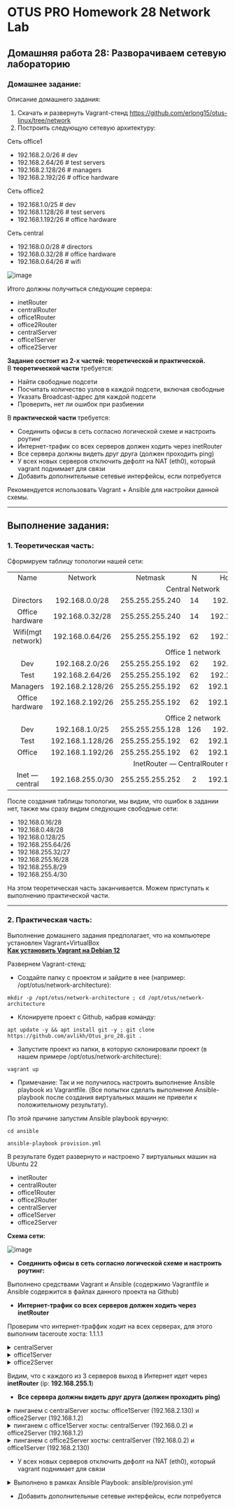 # OTUS PRO Homework 28 Network Lab

## Домашняя работа 28: Разворачиваем сетевую лабораторию

### Домашнее задание:
Описание домашнего задания:

1. Скачать и развернуть Vagrant-стенд https://github.com/erlong15/otus-linux/tree/network   
2. Построить следующую сетевую архитектуру:    
    
Сеть office1
* 192.168.2.0/26      # dev   
* 192.168.2.64/26     # test servers   
* 192.168.2.128/26    # managers   
* 192.168.2.192/26    # office hardware   
   
Сеть office2
* 192.168.1.0/25      # dev   
* 192.168.1.128/26    # test servers   
* 192.168.1.192/26    # office hardware   
   
Сеть central
* 192.168.0.0/28      # directors   
* 192.168.0.32/28     # office hardware   
* 192.168.0.64/26     # wifi   

![image](https://github.com/user-attachments/assets/1d7c7def-5383-4d01-ab23-2121df716a08)
   
Итого должны получиться следующие сервера:
*	inetRouter
*	centralRouter
*	office1Router
*	office2Router
*	centralServer
*	office1Server
*	office2Server   
   
**Задание состоит из 2-х частей: теоретической и практической.**    
В **теоретической части** требуется:   
*	Найти свободные подсети
*	Посчитать количество узлов в каждой подсети, включая свободные
*	Указать Broadcast-адрес для каждой подсети
*	Проверить, нет ли ошибок при разбиении   
   
В **практической части** требуется:    
*	Соединить офисы в сеть согласно логической схеме и настроить роутинг
*	Интернет-трафик со всех серверов должен ходить через inetRouter
*	Все сервера должны видеть друг друга (должен проходить ping)
*	У всех новых серверов отключить дефолт на NAT (eth0), который vagrant поднимает для связи
*	Добавить дополнительные сетевые интерфейсы, если потребуется    
    
Рекомендуется использовать Vagrant + Ansible для настройки данной схемы.
   
---
## Выполнение задания:
### 1. Теоретическая часть:

Сформируем таблицу топологии нашей сети:   

<table>
    <tr>
        <td align=center>Name</td>
        <td align=center>Network</td>
        <td align=center>Netmask</td>
        <td align=center>N</td>
        <td align=center>Hostmin</td>
        <td align=center>Hostmax</td>
        <td align=center>Broadcast </td>
    </tr>
    <tr>
        <td colspan="7" align=center>Central Network </td>
    </tr>
    <tr>
        <td align=center>Directors</td>
        <td align=center>192.168.0.0/28</td>
        <td align=center>255.255.255.240</td>
        <td align=center>14</td>
        <td align=center>192.168.0.1</td>
        <td align=center>192.168.0.14</td>
        <td align=center>192.168.0.15 </td>
    </tr>
    <tr>
        <td align=center>Office hardware</td>
        <td align=center>192.168.0.32/28</td>
        <td align=center>255.255.255.240</td>
        <td align=center>14</td>
        <td align=center>192.168.0.33</td>
        <td align=center>192.168.0.46</td>
        <td align=center>192.168.0.47 </td>
    </tr>
    <tr>
        <td align=center>Wifi(mgt network)</td>
        <td align=center>192.168.0.64/26</td>
        <td align=center>255.255.255.192</td>
        <td align=center>62</td>
        <td align=center>192.168.0.65</td>
        <td align=center>192.168.0.126</td>
        <td align=center>192.168.0.127 </td>
    </tr>
    <tr>
        <td colspan="7" align=center>Office 1 network </td>
    </tr>
    <tr>
        <td align=center>Dev</td>
        <td align=center>192.168.2.0/26</td>
        <td align=center>255.255.255.192</td>
        <td align=center>62</td>
        <td align=center>192.168.2.1</td>
        <td align=center>192.168.2.62</td>
        <td align=center>192.168.2.63 </td>
    </tr>
    <tr>
        <td align=center>Test</td>
        <td align=center>192.168.2.64/26</td>
        <td align=center>255.255.255.192</td>
        <td align=center>62</td>
        <td align=center>192.168.2.65</td>
        <td align=center>192.168.2.126</td>
        <td align=center>192.168.2.127 </td>
    </tr>
    <tr>
        <td align=center>Managers</td>
        <td align=center>192.168.2.128/26</td>
        <td align=center>255.255.255.192</td>
        <td align=center>62</td>
        <td align=center>192.168.2.129</td>
        <td align=center>192.168.2.190</td>
        <td align=center>192.168.2.191</td>
    </tr>
    <tr>
        <td align=center>Office hardware</td>
        <td align=center>192.168.2.192/26</td>
        <td align=center>255.255.255.192</td>
        <td align=center>62</td>
        <td align=center>192.168.2.193</td>
        <td align=center>192.168.2.254</td>
        <td align=center>192.168.2.255</td>
    </tr>
    <tr>
        <td colspan="7" align=center>Office 2 network</td>
    </tr>
    <tr>
        <td align=center>Dev</td>
        <td align=center>192.168.1.0/25</td>
        <td align=center>255.255.255.128</td>
        <td align=center>126</td>
        <td align=center>192.168.1.1</td>
        <td align=center>192.168.1.126</td>
        <td align=center>192.168.1.127</td>
    </tr>
    <tr>
        <td align=center>Test</td>
        <td align=center>192.168.1.128/26</td>
        <td align=center>255.255.255.192</td>
        <td align=center>62</td>
        <td align=center>192.168.1.129</td>
        <td align=center>192.168.1.190</td>
        <td align=center>192.168.1.191</td>
    </tr>
    <tr>
        <td align=center>Office</td>
        <td align=center>192.168.1.192/26</td>
        <td align=center>255.255.255.192</td>
        <td align=center>62</td>
        <td align=center>192.168.1.193</td>
        <td align=center>192.168.1.254</td>
        <td align=center>192.168.1.255</td>
    </tr>
    <tr>
        <td colspan="7" align=center>InetRouter — CentralRouter network</td>
    </tr>
    <tr>
        <td align=center>Inet — central</td>
        <td align=center>192.168.255.0/30</td>
        <td align=center>255.255.255.252</td>
        <td align=center>2</td>
        <td align=center>192.168.255.1</td>
        <td align=center>192.168.255.2</td>
        <td align=center>192.168.255.3</td>
    </tr>
</table>

После создания таблицы топологии, мы видим, что ошибок в задании нет, также мы сразу видим следующие свободные сети:   

*	192.168.0.16/28 
*	192.168.0.48/28
*	192.168.0.128/25
*	192.168.255.64/26
*	192.168.255.32/27
*	192.168.255.16/28
*	192.168.255.8/29  
*	192.168.255.4/30 
    
На этом теоретическая часть заканчивается. Можем приступать к выполнению практической части.

---
### 2. Практическая часть:

Выполнение домашнего задания предполагает, что на компьютере установлен Vagrant+VirtualBox   
**[Как установить Vagrant на Debian 12](https://github.com/avlikh/Install_Vagrant_Debian12/blob/main/README.md)**   

Развернем Vagrant-стенд:
  - Создайте папку с проектом и зайдите в нее (например: /opt/otus/network-architecture):
```
mkdir -p /opt/otus/network-architecture ; cd /opt/otus/network-architecture
```
  - Клонируете проект с Github, набрав команду:
```
apt update -y && apt install git -y ; git clone https://github.com/avlikh/Otus_pro_28.git .
```
  - Запустите проект из папки, в которую склонировали проект (в нашем примере /opt/otus/network-architecture):
```
vagrant up
```
* Примечание: Так и не получилось настроить выполнение Ansible playbook из Vagrantfile. (Все попытки сделать выполнение Ansible-playbook после создания виртуальных машин не привели к положительному результату).

По этой причине запустим Ansible playbook вручную:    
```
cd ansible
```
```
ansible-playbook provision.yml
```
В результате будет развернуто и настроено 7 виртуальных машин на Ubuntu 22
    
*	inetRouter
*	centralRouter
*	office1Router
*	office2Router
*	centralServer
*	office1Server
*	office2Server 

**Схема сети:**     
     
![image](https://github.com/user-attachments/assets/46d77015-7ae2-4834-9596-7fb2caef1fb4)
    
    

*	**Соединить офисы в сеть согласно логической схеме и настроить роутинг:**
    
Выполнено средствами Vagrant и Ansible (содержимо Vagrantfile и Ansible содержится в файлах данного проекта на Github)     
     
*	**Интернет-трафик со всех серверов должен ходить через inetRouter**

Проверим что интернет-траффик ходит на всех серверах, для этого выполним taceroute хоста: 1.1.1.1     
     
<details>
<summary> centralServer </summary>

```
root@centralServer:~# traceroute 1.1.1.1
traceroute to 1.1.1.1 (1.1.1.1), 30 hops max, 60 byte packets
 1  _gateway (192.168.0.1)  0.458 ms  0.316 ms  0.284 ms
 2  192.168.255.1 (192.168.255.1)  0.801 ms  0.764 ms  0.735 ms
 3  10.0.2.2 (10.0.2.2)  0.987 ms  0.964 ms  0.881 ms
 4  10.68.0.1 (10.68.0.1)  1.274 ms  1.253 ms  1.231 ms
 5  79.99.20.145 (79.99.20.145)  2.431 ms  2.405 ms  2.504 ms
 6  100.105.105.201 (100.105.105.201)  2.471 ms  2.372 ms 100.105.105.197 (100.105.105.197)  2.449 ms
 7  * * 100.105.97.97 (100.105.97.97)  8.954 ms
 8  * * 176.99.136.121.inetcom.ru (176.99.136.121)  9.314 ms
 9  172.68.8.51 (172.68.8.51)  4.306 ms * 172.68.8.53 (172.68.8.53)  4.140 ms
10  one.one.one.one (1.1.1.1)  4.098 ms *  3.934 ms
```
</details>

<details>
<summary> office1Server </summary>

```
root@office1Server:~# traceroute 1.1.1.1
traceroute to 1.1.1.1 (1.1.1.1), 30 hops max, 60 byte packets
 1  _gateway (192.168.2.129)  2.375 ms  2.250 ms  2.724 ms
 2  192.168.255.9 (192.168.255.9)  4.824 ms  5.356 ms  5.316 ms
 3  192.168.255.1 (192.168.255.1)  5.273 ms  5.232 ms  5.183 ms
 4  10.0.2.2 (10.0.2.2)  5.311 ms  5.251 ms  1.971 ms
 5  10.68.0.1 (10.68.0.1)  2.032 ms  1.786 ms  1.772 ms
 6  79.99.20.145 (79.99.20.145)  7.679 ms  5.030 ms  4.509 ms
 7  100.105.105.201 (100.105.105.201)  4.399 ms  4.159 ms  5.776 ms
 8  100.105.97.97 (100.105.97.97)  6.148 ms  5.986 ms  5.692 ms
 9  * 91.203.28.243 (91.203.28.243)  49.939 ms  49.823 ms
10  * * *
11  one.one.one.one (1.1.1.1)  7.388 ms * *
```
</details>

<details>
<summary> office2Server </summary>

```
root@office2Server:~# traceroute 1.1.1.1
traceroute to 1.1.1.1 (1.1.1.1), 30 hops max, 60 byte packets
 1  _gateway (192.168.1.1)  0.654 ms  0.759 ms  0.680 ms
 2  192.168.255.5 (192.168.255.5)  1.381 ms  1.324 ms  1.638 ms
 3  192.168.255.1 (192.168.255.1)  2.180 ms  2.131 ms  2.422 ms
 4  10.0.2.2 (10.0.2.2)  3.025 ms  3.159 ms  3.271 ms
 5  10.68.0.1 (10.68.0.1)  3.743 ms  3.420 ms  3.121 ms
 6  79.99.20.145 (79.99.20.145)  3.401 ms  4.954 ms  4.667 ms
 7  100.105.105.197 (100.105.105.197)  4.644 ms 100.105.105.201 (100.105.105.201)  4.541 ms  4.298 ms
 8  100.105.97.97 (100.105.97.97)  4.881 ms  5.083 ms 100.105.97.110 (100.105.97.110)  47.832 ms
 9  * * *
10  * * *
11  * * one.one.one.one (1.1.1.1)  6.303 ms
```
</details>

Видим, что с каждого из 3 серверов выход в Интернет идет через **inetRouter** (ip: **192.168.255.1**)    
    
*	**Все сервера должны видеть друг друга (должен проходить ping)**    
    
<details>
<summary>пинганем с centralServer хосты: office1Server (192.168.2.130) и office2Server (192.168.1.2) </summary>

```
root@centralServer:~# ping -c2 192.168.2.130
PING 192.168.2.130 (192.168.2.130) 56(84) bytes of data.
64 bytes from 192.168.2.130: icmp_seq=1 ttl=62 time=3.80 ms
64 bytes from 192.168.2.130: icmp_seq=2 ttl=62 time=3.83 ms

--- 192.168.2.130 ping statistics ---
2 packets transmitted, 2 received, 0% packet loss, time 1002ms
rtt min/avg/max/mdev = 3.802/3.817/3.832/0.015 ms

root@centralServer:~# ping -c2 192.168.1.2
PING 192.168.1.2 (192.168.1.2) 56(84) bytes of data.
64 bytes from 192.168.1.2: icmp_seq=1 ttl=62 time=1.54 ms
64 bytes from 192.168.1.2: icmp_seq=2 ttl=62 time=4.13 ms

--- 192.168.1.2 ping statistics ---
2 packets transmitted, 2 received, 0% packet loss, time 1003ms
rtt min/avg/max/mdev = 1.538/2.835/4.133/1.297 ms
```
</details>

<details>
<summary>пинганем с office1Server хосты: centralServer (192.168.0.2) и office2Server (192.168.1.2) </summary>

```
root@office1Server:~# ping -c2 192.168.0.2
PING 192.168.0.2 (192.168.0.2) 56(84) bytes of data.
64 bytes from 192.168.0.2: icmp_seq=1 ttl=62 time=3.71 ms
64 bytes from 192.168.0.2: icmp_seq=2 ttl=62 time=4.12 ms

--- 192.168.0.2 ping statistics ---
2 packets transmitted, 2 received, 0% packet loss, time 1001ms
rtt min/avg/max/mdev = 3.706/3.910/4.115/0.204 ms

root@office1Server:~# ping -c2 192.168.1.2
PING 192.168.1.2 (192.168.1.2) 56(84) bytes of data.
64 bytes from 192.168.1.2: icmp_seq=1 ttl=61 time=2.16 ms
64 bytes from 192.168.1.2: icmp_seq=2 ttl=61 time=2.76 ms

--- 192.168.1.2 ping statistics ---
2 packets transmitted, 2 received, 0% packet loss, time 1002ms
rtt min/avg/max/mdev = 2.159/2.457/2.756/0.298 ms
```
</details>

<details>
<summary>пинганем с office2Server хосты: centralServer (192.168.0.2) и office1Server (192.168.2.130) </summary>

```
root@office2Server:~# ping -c2 192.168.0.2
PING 192.168.0.2 (192.168.0.2) 56(84) bytes of data.
64 bytes from 192.168.0.2: icmp_seq=1 ttl=62 time=3.69 ms
64 bytes from 192.168.0.2: icmp_seq=2 ttl=62 time=3.91 ms

--- 192.168.0.2 ping statistics ---
2 packets transmitted, 2 received, 0% packet loss, time 1002ms
rtt min/avg/max/mdev = 3.685/3.796/3.908/0.111 ms

root@office2Server:~# ping -c2 192.168.2.130
PING 192.168.2.130 (192.168.2.130) 56(84) bytes of data.
64 bytes from 192.168.2.130: icmp_seq=1 ttl=61 time=1.87 ms
64 bytes from 192.168.2.130: icmp_seq=2 ttl=61 time=5.71 ms

--- 192.168.2.130 ping statistics ---
2 packets transmitted, 2 received, 0% packet loss, time 1002ms
rtt min/avg/max/mdev = 1.867/3.787/5.708/1.920 ms
```
</details>
    
    
*	У всех новых серверов отключить дефолт на NAT (eth0), который vagrant поднимает для связи

<details>
<summary>Выполнено в рамках Ansible Playbook: ansible/provision.yml</summary>

```
# отключаем маршрут по умолчанию
  - name: disable default route
    template: 
      src: 00-installer-config.yaml
      dest: /etc/netplan/00-installer-config.yaml
      owner: root
      group: root
      mode: 0644
    when: (ansible_hostname != "inetRouter")
```
</details>
    
*	Добавить дополнительные сетевые интерфейсы, если потребуется


